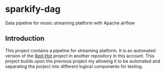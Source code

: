 # sparkify-dag
Data pipeline for music streaming platform with Apache airflow


## Introduction 

This project contains a pipeline for streaming platform. It is an automated version of the [Red-Hot](https://github.com/donsolana/Red-Hot) project in another repository in this account. This project builds upon the previous project my allowing it to be automated and separating the porject into different logical components for testing.
